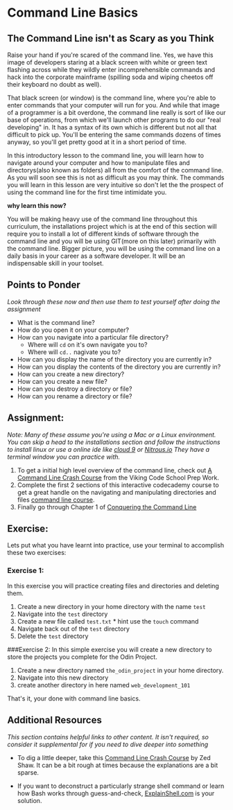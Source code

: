 # Command Line Basics
<!-- *Estimated Time: 3-6 hrs* -->

<!-- Future: We should consider this lesson to be the first lesson of a larger course about the command line, the next lesson      could be about permissions.-->

## The Command Line isn't as Scary as you Think 

Raise your hand if you're scared of the command line.  Yes, we have this image of developers staring at a black screen with white or green text flashing across while they wildly enter incomprehensible commands and hack into the corporate mainframe (spilling soda and wiping cheetos off their keyboard no doubt as well).

That black screen (or window) is the command line, where you're able to enter commands that your computer will run for you.  And while that image of a programmer is a bit overdone, the command line really is sort of like our base of operations, from which we'll launch other programs to do our "real developing" in.  It has a syntax of its own which is different but not all that difficult to pick up.  You'll be entering the same commands dozens of times anyway, so you'll get pretty good at it in a short period of time.

In this introductory lesson to the command line, you will learn how to navigate around your computer and how to manipulate files and directorys(also known as folders) all from the comfort of the command line. As you will soon see this is not as difficult as you may think. The commands you will learn in this lesson are very intuitive so don't let the the prospect of using the command line for the first time intimidate you.

**why learn this now?**

You will be making heavy use of the command line throughout this curriculum, the installations project which is at the end of this section will require you to install a lot of different kinds of software through the command line and you will be using GIT(more on this later) primarily with the command line. Bigger picture, you will be using the command line on a daily basis in your career as a software developer. It will be an indispensable skill in your toolset.

## Points to Ponder

*Look through these now and then use them to test yourself after doing the assignment*


* What is the command line?
* How do you open it on your computer?
* How can you navigate into a particular file directory?
  - Where will `cd` on it's own navigate you to?
  - Where will `cd..` nagivate you to?
* How can you display the name of the directory you are currently in?
* How can you display the contents of the directory you are currently in?
* How can you create a new directory?
* How can you create a new file?
* How can you destroy a directory or file?
* How can you rename a directory or file?

## Assignment:

*Note: Many of these assume you're using a Mac or a Linux environment. You can skip a head to the installations section and follow the instructions to install linux or use a online ide like [cloud 9](https://c9.io/) or [Nitrous.io](https://www.nitrous.io/) They have a terminal window you can practice with.*

1. To get a initial high level overview of the command line, check out [A Command Line Crash Course](http://www.vikingcodeschool.com/web-development-basics/a-command-line-crash-course) from the Viking Code School Prep Work.
2. Complete the first 2 sections of this interactive codecademy course to get a great handle on the navigating and manipulating directories and files [command line course](https://www.codecademy.com/en/courses/learn-the-command-line).
3. Finally go through Chapter 1 of [Conquering the Command Line](http://conqueringthecommandline.com/book/basics)

## Exercise:

Lets put what you have learnt into practice, use your terminal to accomplish these two exercises:

### Exercise 1:
In this exercise you will practice creating files and directories and deleting them.

1. Create a new directory in your home directory with the name `test`
2. Navigate into the `test` directory
3. Create a new file called `test.txt` * hint use the `touch` command
4. Navigate back out of the `test` directory
5. Delete the `test` directory

###Exercise 2:
In this simple exercise you will create a new directory to store the projects you complete for the Odin Project.

1. Create a new directory named `the_odin_project` in your home directory.
2. Navigate into this new directory
3. create another directory in here named `web_development_101`

That's it, your done with command line basics.


## Additional Resources

*This section contains helpful links to other content. It isn't required, so consider it supplemental for if you need to dive deeper into something*

* To dig a little deeper, take this [Command Line Crash Course](http://cli.learncodethehardway.org/book/) by Zed Shaw.  It can be a bit rough at times because the explanations are a bit sparse.

* If you want to deconstruct a particularly strange shell command or learn how Bash works through guess-and-check, [ExplainShell.com](http://explainshell.com/) is your solution.
